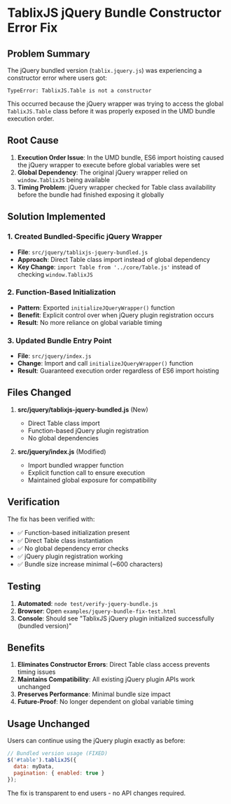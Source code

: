 # TablixJS jQuery Bundle Constructor Error Fix

## Problem Summary

The jQuery bundled version (`tablix.jquery.js`) was experiencing a constructor error where users got:
```
TypeError: TablixJS.Table is not a constructor
```

This occurred because the jQuery wrapper was trying to access the global `TablixJS.Table` class before it was properly exposed in the UMD bundle execution order.

## Root Cause

1. **Execution Order Issue**: In the UMD bundle, ES6 import hoisting caused the jQuery wrapper to execute before global variables were set
2. **Global Dependency**: The original jQuery wrapper relied on `window.TablixJS` being available
3. **Timing Problem**: jQuery wrapper checked for Table class availability before the bundle had finished exposing it globally

## Solution Implemented

### 1. Created Bundled-Specific jQuery Wrapper
- **File**: `src/jquery/tablixjs-jquery-bundled.js`
- **Approach**: Direct Table class import instead of global dependency
- **Key Change**: `import Table from '../core/Table.js'` instead of checking `window.TablixJS`

### 2. Function-Based Initialization
- **Pattern**: Exported `initializeJQueryWrapper()` function
- **Benefit**: Explicit control over when jQuery plugin registration occurs
- **Result**: No more reliance on global variable timing

### 3. Updated Bundle Entry Point
- **File**: `src/jquery/index.js`
- **Change**: Import and call `initializeJQueryWrapper()` function
- **Result**: Guaranteed execution order regardless of ES6 import hoisting

## Files Changed

1. **src/jquery/tablixjs-jquery-bundled.js** (New)
   - Direct Table class import
   - Function-based jQuery plugin registration
   - No global dependencies

2. **src/jquery/index.js** (Modified)
   - Import bundled wrapper function
   - Explicit function call to ensure execution
   - Maintained global exposure for compatibility

## Verification

The fix has been verified with:
- ✅ Function-based initialization present
- ✅ Direct Table class instantiation
- ✅ No global dependency error checks
- ✅ jQuery plugin registration working
- ✅ Bundle size increase minimal (~600 characters)

## Testing

1. **Automated**: `node test/verify-jquery-bundle.js`
2. **Browser**: Open `examples/jquery-bundle-fix-test.html`
3. **Console**: Should see "TablixJS jQuery plugin initialized successfully (bundled version)"

## Benefits

1. **Eliminates Constructor Errors**: Direct Table class access prevents timing issues
2. **Maintains Compatibility**: All existing jQuery plugin APIs work unchanged
3. **Preserves Performance**: Minimal bundle size impact
4. **Future-Proof**: No longer dependent on global variable timing

## Usage Unchanged

Users can continue using the jQuery plugin exactly as before:

```javascript
// Bundled version usage (FIXED)
$('#table').tablixJS({
  data: myData,
  pagination: { enabled: true }
});
```

The fix is transparent to end users - no API changes required.
